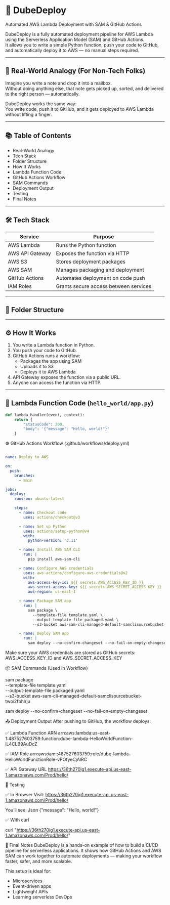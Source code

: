 # 🚀 DubeDeploy

Automated AWS Lambda Deployment with SAM & GitHub Actions

DubeDeploy is a fully automated deployment pipeline for AWS Lambda using the Serverless Application Model (SAM) and GitHub Actions.  
It allows you to write a simple Python function, push your code to GitHub, and automatically deploy it to AWS — no manual steps required.

---

## 🧠 Real-World Analogy (For Non-Tech Folks)

Imagine you write a note and drop it into a mailbox.  
Without doing anything else, that note gets picked up, sorted, and delivered to the right person — automatically.

DubeDeploy works the same way:  
You write code, push it to GitHub, and it gets deployed to AWS Lambda without lifting a finger.

---

## 📚 Table of Contents

- Real-World Analogy
- Tech Stack
- Folder Structure
- How It Works
- Lambda Function Code
- GitHub Actions Workflow
- SAM Commands
- Deployment Output
- Testing
- Final Notes

---

## 🛠️ Tech Stack

| Service           | Purpose                                  |
|-------------------|------------------------------------------|
| AWS Lambda        | Runs the Python function                 |
| AWS API Gateway   | Exposes the function via HTTP            |
| AWS S3            | Stores deployment packages               |
| AWS SAM           | Manages packaging and deployment         |
| GitHub Actions    | Automates deployment on code push        |
| IAM Roles         | Grants secure access between services    |

---

## 📁 Folder Structure



---

## ⚙️ How It Works

1. You write a Lambda function in Python.
2. You push your code to GitHub.
3. GitHub Actions runs a workflow:
   - Packages the app using SAM
   - Uploads it to S3
   - Deploys it to AWS Lambda
4. API Gateway exposes the function via a public URL.
5. Anyone can access the function via HTTP.

---

## 🧾 Lambda Function Code (`hello_world/app.py`)

```python
def lambda_handler(event, context):
    return {
        "statusCode": 200,
        "body": '{"message": "Hello, world!"}'
    }

```


⚙️ GitHub Actions Workflow (.github/workflows/deploy.yml)

``` Yaml

name: Deploy to AWS

on:
  push:
    branches:
      - main

jobs:
  deploy:
    runs-on: ubuntu-latest

    steps:
      - name: Checkout code
        uses: actions/checkout@v3

      - name: Set up Python
        uses: actions/setup-python@v4
        with:
          python-version: '3.11'

      - name: Install AWS SAM CLI
        run: |
          pip install aws-sam-cli

      - name: Configure AWS credentials
        uses: aws-actions/configure-aws-credentials@v2
        with:
          aws-access-key-id: ${{ secrets.AWS_ACCESS_KEY_ID }}
          aws-secret-access-key: ${{ secrets.AWS_SECRET_ACCESS_KEY }}
          aws-region: us-east-1

      - name: Package SAM app
        run: |
          sam package \
            --template-file template.yaml \
            --output-template-file packaged.yaml \
            --s3-bucket aws-sam-cli-managed-default-samclisourcebucket-twoi2fbhlrju

      - name: Deploy SAM app
        run: |
          sam deploy --no-confirm-changeset --no-fail-on-empty-changeset

```

Make sure your AWS credentials are stored as GitHub secrets: AWS_ACCESS_KEY_ID and AWS_SECRET_ACCESS_KEY

📦 SAM Commands (Used in Workflow)

sam package \
  --template-file template.yaml \
  --output-template-file packaged.yaml \
  --s3-bucket aws-sam-cli-managed-default-samclisourcebucket-twoi2fbhlrju

sam deploy --no-confirm-changeset --no-fail-on-empty-changeset

📤 Deployment Output
After pushing to GitHub, the workflow deploys:

✅ Lambda Function ARN arn:aws:lambda:us-east-1:487527603759:function:dube-lambda-HelloWorldFunction-lL4CLB9AuDcZ

✅ IAM Role arn:aws:iam::487527603759:role/dube-lambda-HelloWorldFunctionRole-vPOfyeCjAlRC

✅ API Gateway URL https://36th270ig1.execute-api.us-east-1.amazonaws.com/Prod/hello/

🧪 Testing

✅ In Browser
Visit: https://36th270ig1.execute-api.us-east-1.amazonaws.com/Prod/hello/

You’ll see:
Json
{"message": "Hello, world!"}


✅ With curl

curl "https://36th270ig1.execute-api.us-east-1.amazonaws.com/Prod/hello/"

📄 Final Notes
DubeDeploy is a hands-on example of how to build a CI/CD pipeline for serverless applications. It shows how GitHub Actions and AWS SAM can work together to automate deployments — making your workflow faster, safer, and more scalable.

This setup is ideal for:

- Microservices
- Event-driven apps
- Lightweight APIs
- Learning serverless DevOps

